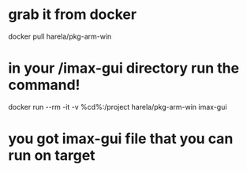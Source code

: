# grab it from docker
docker pull harela/pkg-arm-win
# in your /imax-gui directory run the command! 
docker run --rm -it -v %cd%:/project harela/pkg-arm-win imax-gui
# you got imax-gui file that you can run on target 